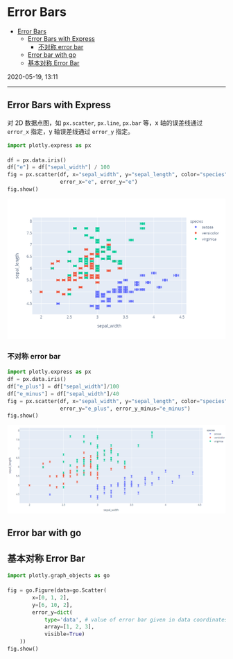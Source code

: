 # Error Bars

- [Error Bars](#error-bars)
  - [Error Bars with Express](#error-bars-with-express)
    - [不对称 error bar](#%e4%b8%8d%e5%af%b9%e7%a7%b0-error-bar)
  - [Error bar with go](#error-bar-with-go)
  - [基本对称 Error Bar](#%e5%9f%ba%e6%9c%ac%e5%af%b9%e7%a7%b0-error-bar)

2020-05-19, 13:11
***

## Error Bars with Express

对 2D 数据点图，如 `px.scatter`, `px.line`, `px.bar` 等，x 轴的误差线通过 `error_x` 指定，y 轴误差线通过 `error_y` 指定。

```py
import plotly.express as px

df = px.data.iris()
df["e"] = df["sepal_width"] / 100
fig = px.scatter(df, x="sepal_width", y="sepal_length", color="species",
                 error_x="e", error_y="e")
fig.show()
```

![errorbar](images/2020-05-19-13-15-03.png)

### 不对称 error bar

```py
import plotly.express as px
df = px.data.iris()
df["e_plus"] = df["sepal_width"]/100
df["e_minus"] = df["sepal_width"]/40
fig = px.scatter(df, x="sepal_width", y="sepal_length", color="species",
                 error_y="e_plus", error_y_minus="e_minus")
fig.show()
```

![errorbar](images/2020-05-19-13-16-37.png)

## Error bar with go

## 基本对称 Error Bar

```py
import plotly.graph_objects as go

fig = go.Figure(data=go.Scatter(
        x=[0, 1, 2],
        y=[6, 10, 2],
        error_y=dict(
            type='data', # value of error bar given in data coordinates
            array=[1, 2, 3],
            visible=True)
    ))
fig.show()
```
